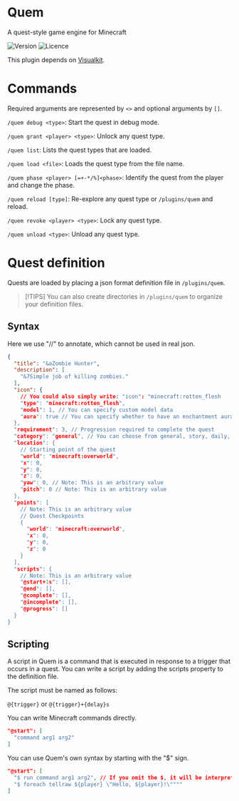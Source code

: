 # Quem

A quest-style game engine for Minecraft

![Version](https://img.shields.io/badge/version-0.1.0-blue?style=flat-square)
![Licence](https://img.shields.io/badge/licence-MIT-red?style=flat-square)

This plugin depends on [Visualkit](https://github.com/tksimeji/visualkit).

# Commands

Required arguments are represented by `<>` and optional arguments by `[]`.

`/quem debug <type>`: Start the quest in debug mode.

`/quem grant <player> <type>`: Unlock any quest type.

`/quem list`: Lists the quest types that are loaded.

`/quem load <file>`: Loads the quest type from the file name.

`/quem phase <player> [=+-*/%]<phase>`: Identify the quest from the player and change the phase.

`/quem reload [type]`: Re-explore any quest type or `/plugins/quem` and reload.

`/quem revoke <player> <type>`: Lock any quest type.

`/quem unload <type>`: Unload any quest type.

# Quest definition

Quests are loaded by placing a json format definition file in `/plugins/quem`.

> [!TIPS]
> You can also create directories in `/plugins/quem` to organize your definition files.

## Syntax

Here we use "//" to annotate, which cannot be used in real json.

```json
{
  "title": "&aZombie Hunter",
  "description": [
    "&7Simple job of killing zombies."
  ],
  "icon": {
    // You could also simply write: "icon": "minecraft:rotten_flesh
    "type": "minecraft:rotten_flesh",
    "model": 1, // You can specify custom model data
    "aura": true // You can specify whether to have an enchantment aura.
  },
  "requirement": 3, // Progression required to complete the quest
  "category": "general", // You can choose from general, story, daily, and event
  "location": {
    // Starting point of the quest
    "world": "minecraft:overworld",
    "x": 0,
    "y": 0,
    "z": 0,
    "yaw": 0, // Note: This is an arbitrary value
    "pitch": 0 // Note: This is an arbitrary value
  },
  "points": [
    // Note: This is an arbitrary value
    // Quest Checkpoints
    {
      "world": "minecraft:overworld",
      "x": 0,
      "y": 0,
      "z": 0
    }
  ],
  "scripts": {
    // Note: This is an arbitrary value
    "@start+1s": [],
    "@end": [],
    "@complete": [],
    "@incomplete": [],
    "@progress": []
  }
}
```

## Scripting

A script in Quem is a command that is executed in response to a trigger that occurs in a quest.
You can write a script by adding the scripts property to the definition file.

The script must be named as follows:

```@{trigger}``` or ```@{trigger}+{delay}s```

You can write Minecraft commands directly.

```json
"@start": [
  "command arg1 arg2"
]
```

You can use Quem's own syntax by starting with the "$" sign.

```json
"@start": [
  "$ run command arg1 arg2", // If you omit the $, it will be interpreted internally as.
  "$ foreach tellraw ${player} \"Hello, ${player}!\""""
]
```
